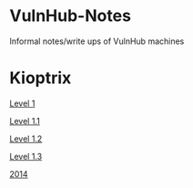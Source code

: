 # VulnHub-Notes
Informal notes/write ups of VulnHub machines

# Kioptrix
[Level 1](https://github.com/BrunoCaseiro/VulnHub-Notes/blob/main/Kioptrix/Level%201.pdf)

[Level 1.1]()

[Level 1.2]()

[Level 1.3]()

[2014]()
